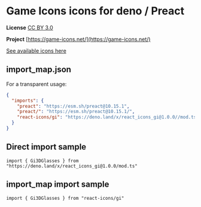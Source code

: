 # Game Icons icons for deno / Preact

**License** [CC BY 3.0](https://creativecommons.org/licenses/by/3.0/)

**Project** [https://game-icons.net/](https://game-icons.net/)

[See available icons here](https://react-icons.github.io/react-icons/icons?name=gi)

## import_map.json

For a transparent usage:

```json
{
  "imports": {
    "preact": "https://esm.sh/preact@10.15.1",
    "preact/": "https://esm.sh/preact@10.15.1/",
    "react-icons/gi": "https://deno.land/x/react_icons_gi@1.0.0//mod.ts",
  }
}
```

## Direct import sample

`import { Gi3DGlasses } from "https://deno.land/x/react_icons_gi@1.0.0/mod.ts"`

## import_map import sample

`import { Gi3DGlasses } from "react-icons/gi"`

